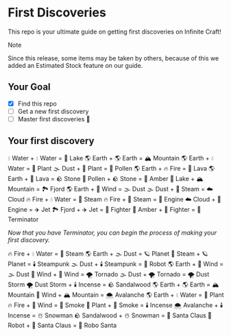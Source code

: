 # First Discoveries
This repo is your ultimate guide on getting first discoveries on Infinite Craft!
> [!NOTE]
> Since this release, some items may be taken by others, because of this we added an Estimated Stock feature on our guide. 
## Your Goal
- [x] Find this repo
- [ ] Get a new first discovery
- [ ] Master first discoveries 🥷
## Your first discovery
💧 Water + 💧 Water = 🌊 Lake
🌎 Earth + 🌎 Earth = 🏔️ Mountain
🌎 Earth + 💧 Water = 🌱 Plant
🌫️ Dust + 🌱 Plant = 🌱 Pollen
🌎 Earth + 🔥 Fire = 🌋 Lava
🌎 Earth + 🌋 Lava = 🪨 Stone
🌱 Pollen + 🪨 Stone = 🌾 Amber
🌊 Lake + 🏔️ Mountain = 🏞️ Fjord
🌎 Earth + 💨 Wind = 🌫️ Dust
🌫️ Dust + 💨 Steam = ☁️ Cloud
🔥 Fire + 💧 Water = 💨 Steam
🔥 Fire + 💨 Steam = 🚗 Engine
☁️ Cloud + 🚗 Engine = ✈️ Jet
🏞️ Fjord + ✈️ Jet = 🥊 Fighter
🌾 Amber + 🥊 Fighter = 🤖 Terminator

_Now that you have Terminator, you can begin the process of making your first discovery._

🔥 Fire + 💧 Water = 💨 Steam
🌎 Earth + 🌫️ Dust = 🪐 Planet
💨 Steam + 🪐 Planet = 🕯️ Steampunk
🌫️ Dust + 🕯️ Steampunk = 🤖 Robot
🌎 Earth + 💨 Wind = 🌫️ Dust
💨 Wind + 💨 Wind = 🌪️ Tornado
🌫️ Dust + 🌪️ Tornado = 🌪️ Dust Storm
🌪️ Dust Storm + 🕯️ Incense = 🪨 Sandalwood
🌎 Earth + 🌎 Earth = 🏔️ Mountain
💨 Wind + 🏔️ Mountain = 🌨️ Avalanche
🌎 Earth + 💧 Water = 🌱 Plant
🔥 Fire + 💨 Wind = 💨 Smoke
🌱 Plant + 💨 Smoke = 🕯️ Incense
🌨️ Avalanche + 🕯️ Incense = ☃️ Snowman
🪨 Sandalwood + ☃️ Snowman = 🎅 Santa Claus
🤖 Robot + 🎅 Santa Claus = 🤖 Robo Santa
